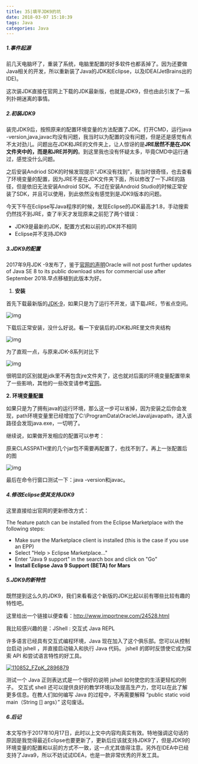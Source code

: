 ```yaml
---
title: 35|填平JDK9的坑
date: 2018-03-07 15:10:39
tags: Java
categories: Java
---
```


##### 1.事件起源

前几天电脑坏了，重装了系统，电脑里配置的好多软件也都丢掉了。因为还要做Java相关的开发，所以重新装了Java的JDK和Eclipse，以及IDEA(JetBrains出的IDE)。

这次装JDK直接在官网上下载的JDK最新版，也就是JDK9，但也由此引发了一系列扑朔迷离的事情。

##### 2.初装JDK9

装完JDK9后，按照原来的配置环境变量的方法配置了JDK。打开CMD，运行java -version,java,javac均没有问题，我当时以为配置的没有问题，但是还是感觉有点不太对劲儿。问题出在JDK和JRE的文件夹上，让人惊讶的是**JRE居然不是在JDK文件夹中的，而是和JRE并列的**。到这里我也没有怀疑太多，毕竟CMD中运行通过，感觉没什么问题。

之后安装Andriod SDK的时候发现提示“JDK没有找到”，我当时很奇怪，也去查看了环境变量的配置，因为JRE不是在JDK文件夹下面，所以修改了一下JRE的路径，但是依旧无法安装Android SDK。不过在安装Android Studio的时候正常安装了SDK，并且可以使用，到此依然没有感觉到是JDK9版本的问题。

今天下午在Eclipse写Java程序的时候，发现Eclipse的JDK最高才1.8，手动搜索仍然找不到JRE，查了半天才发现原来之前犯了两个错误：

- JDK9是最新的JDK，配置方式和以前的JDK并不相同
- Eclipse并不支持JDK9      
  <!--more-->

##### 3.JDK9的配置

2017年9月JDK -9发布了，鉴于[官网的声明](http://www.oracle.com/technetwork/java/javase/overview/index.html)Oracle will not post further updates of Java SE 8 to its public download sites for commercial use after September 2018.早点移植到此版本为好。

1. **安装**

首先下载最新版的[JDK-9](http://www.oracle.com/technetwork/java/javase/downloads/index.html)，如果只是为了运行不开发，请下载JRE，节省点空间。

![img](http://img.blog.csdn.net/20170926231609008?watermark/2/text/aHR0cDovL2Jsb2cuY3Nkbi5uZXQvaGFuamlhbmcwOA==/font/5a6L5L2T/fontsize/400/fill/I0JBQkFCMA==/dissolve/70/gravity/Center)

下载后正常安装，没什么好说。看一下安装后的JDK和JRE里文件夹结构

![img](http://img.blog.csdn.net/20170926231931098?watermark/2/text/aHR0cDovL2Jsb2cuY3Nkbi5uZXQvaGFuamlhbmcwOA==/font/5a6L5L2T/fontsize/400/fill/I0JBQkFCMA==/dissolve/70/gravity/Center)

为了直观一点，与原来JDK-8系列对比下

![img](http://img.blog.csdn.net/20170926231946377?watermark/2/text/aHR0cDovL2Jsb2cuY3Nkbi5uZXQvaGFuamlhbmcwOA==/font/5a6L5L2T/fontsize/400/fill/I0JBQkFCMA==/dissolve/70/gravity/Center)

很明显的区别就是jdk里不再包含jre文件夹了，这也就对后面的环境变量配置带来了一些影响，其他的一些改变请参考[官网](http://docs.oracle.com/javase/9/whatsnew/toc.htm#JSNEW-GUID-C23AFD78-C777-460B-8ACE-58BE5EA681F6)。

**2. 环境变量配置**

如果只是为了拥有java的运行环境，那么这一步可以省掉，因为安装之后你会发现，path环境变量里已经增加了C:\ProgramData\Oracle\Java\javapath，进入该路径会发现java.exe，一切明了。

继续说，如果做开发相应的配置可以参考：

原来CLASSPATH里的几个jar包不需要再配置了，也找不到了。再上一张配置后的图

![img](http://img.blog.csdn.net/20170926232629801?watermark/2/text/aHR0cDovL2Jsb2cuY3Nkbi5uZXQvaGFuamlhbmcwOA==/font/5a6L5L2T/fontsize/400/fill/I0JBQkFCMA==/dissolve/70/gravity/Center)

最后在命令行窗口测试一下：java -version和javac。

##### 4.修改Eclipse使其支持JDK9

这里直接给出官网的更新修改方式：

The feature patch can be installed from the Eclipse Marketplace with the following steps:

- Make sure the Marketplace client is installed (this is the case if you use an EPP)
- Select "Help > Eclipse Marketplace..."
- Enter "Java 9 support" in the search box and click on "Go"
- **Install Eclipse Java 9 Support (BETA) for Mars**

##### 5.JDK9的新特性

既然提到这么久的JDK9，我们来看看这个新版的JDK比起以前有哪些比较有趣的特性吧。

这里给出一个链接以便查看：http://www.importnew.com/24528.html

我比较感兴趣的是：JShell : 交互式 Java REPL

许多语言已经具有交互式编程环境，Java 现在加入了这个俱乐部。您可以从控制台启动 jshell ，并直接启动输入和执行 Java 代码。 jshell 的即时反馈使它成为探索 API 和尝试语言特性的好工具。

[![110852_FZpK_2896879](http://incdn1.b0.upaiyun.com/2017/05/ab670628226f3b6d7d665f54c8669c28.png)](http://www.importnew.com/?attachment_id=24531)

测试一个 Java 正则表达式是一个很好的说明 jshell 如何使您的生活更轻松的例子。 交互式 shell 还可以提供良好的教学环境以及提高生产力，您可以在此了解更多信息。在教人们如何编写 Java 的过程中，不再需要解释 “public static void main（String [] args）” 这句废话。

##### 6.后记

   本文写作于2017年10月17日，此时以上文中内容均真实有效。特地强调这句话的原因是我觉得最近Eclipse也要更新了，更新后应该就支持JDK9了，但是JDK9的环境变量的配置和以前的方式不一致，这一点尤其值得注意。另外在IDEA中已经支持了Java9，所以不妨试试IDEA，也是一款非常优秀的开发工具。